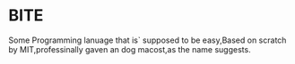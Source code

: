 # BITE
Some Programming lanuage that is` supposed to be easy,Based on scratch by MIT,professinally gaven an dog macost,as the name suggests.
